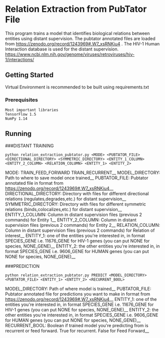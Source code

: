 # Relation Extraction from PubTator File

This program trains a model that identifies biological relations between entities using distant supervision.
The pubtator annotated files are loaded from https://zenodo.org/record/1243969#.W7_xsRNKiu4 . The HIV-1 Human Interaction
database is used for the distant supervision. https://www.ncbi.nlm.nih.gov/genome/viruses/retroviruses/hiv-1/interactions/


## Getting Started

Virtual Environment is recommended to be built using requirements.txt

### Prerequisites


```
Most important libraries
TensorFlow 1.5
NumPy 1.14
```

## Running
###DISTANT TRAINING
```
python relation_extraction_pubtator.py <MODE> <PUBTATOR_FILE> <DIRECTIONAL_DIRECTORY> <SYMMETRIC_DIRECTORY> <ENTITY_1_COLUMN> <ENTITY_2_COLUMN> <RELATION_COLUMN> <ENTITY_1> <ENTITY_2>
```

MODE: TRAIN_FEED_FORWARD TRAIN_RECURRENT__
MODEL_DIRECTORY: Path to where to save model once trained__
PUBTATOR_FILE: Pubtator annotated file in format from https://zenodo.org/record/1243969#.W7_xsRNKiu4__
DIRECTIONAL_DIRECTORY: Directory with files for different directional relations (regulates,degrades,etc.) for distant supervision__
SYMMETRIC_DIRECTORY: Directory with files for different symmetric relations (binds,colocalizes,etc.) for distant supervision__
ENTITY_1_COLUMN: Column in distant supervision files (previous 2 commands) for Entity 1__
ENTITY_2_COLUMN: Column in distant supervision files (previous 2 commands) for Entity 2__
RELATION_COLUMN: Column in distant supervision files (previous 2 commands) for Relation of interest__
ENTITY_1: one of the entities you're interested in, in format SPECIES_GENE i.e. 11676_GENE for HIV-1 genes (you can put NONE for species, NONE_GENE)__
ENTITY_2: the other entities you're interested in, in format SPECIES_GENE i.e. 9606_GENE for HUMAN genes (you can put NONE for species, NONE_GENE)__

###PREDICTION

```
python relation_extraction_pubtator.py PREDICT <MODEL_DIRECTORY> <PUBTATOR_FILE> <ENTITY_1> <ENTITY_2> <RECURRENT_BOOL>
```
MODEL_DIRECTORY: Path of where model is trained__
PUBTATOR_FILE: Pubtator annotated file for predictions you want to make in format from https://zenodo.org/record/1243969#.W7_xsRNKiu4__
ENTITY_1: one of the entities you're interested in, in format SPECIES_GENE i.e. 11676_GENE for HIV-1 genes (you can put NONE for species, NONE_GENE)__
ENTITY_2: the other entities you're interested in, in format SPECIES_GENE i.e. 9606_GENE for HUMAN genes (you can put NONE for species, NONE_GENE)__
RECURRENT_BOOL: Boolean if trained model you're predicting from is recurrent or feed forward. True for recurrent. False for Feed Forward__

